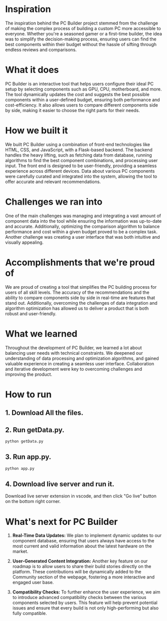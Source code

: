 # Inspiration

The inspiration behind the PC Builder project stemmed from the challenge of making the complex process of building a custom PC more accessible to everyone. Whether you're a seasoned gamer or a first-time builder, the idea was to simplify the decision-making process, ensuring users can find the best components within their budget without the hassle of sifting through endless reviews and comparisons.

# What it does

PC Builder is an interactive tool that helps users configure their ideal PC setup by selecting components such as GPU, CPU, motherboard, and more. The tool dynamically updates the cost and suggests the best possible components within a user-defined budget, ensuring both performance and cost-efficiency. It also allows users to compare different components side by side, making it easier to choose the right parts for their needs.

# How we built it

We built PC Builder using a combination of front-end technologies like HTML, CSS, and JavaScript, with a Flask-based backend. The backend handles the heavy lifting, such as fetching data from database, running algorithms to find the best component combinations, and processing user input. The front end is designed to be user-friendly, providing a seamless experience across different devices. Data about various PC components were carefully curated and integrated into the system, allowing the tool to offer accurate and relevant recommendations.

# Challenges we ran into

One of the main challenges was managing and integrating a vast amount of component data into the tool while ensuring the information was up-to-date and accurate. Additionally, optimizing the comparison algorithm to balance performance and cost within a given budget proved to be a complex task. Another challenge was creating a user interface that was both intuitive and visually appealing.

# Accomplishments that we're proud of

We are proud of creating a tool that simplifies the PC building process for users of all skill levels. The accuracy of the recommendations and the ability to compare components side by side in real-time are features that stand out. Additionally, overcoming the challenges of data integration and algorithm optimization has allowed us to deliver a product that is both robust and user-friendly.

# What we learned

Throughout the development of PC Builder, we learned a lot about balancing user needs with technical constraints. We deepened our understanding of data processing and optimization algorithms, and gained valuable experience in creating a seamless user interface. Collaboration and iterative development were key to overcoming challenges and improving the product.

# How to run 

## 1. Download All the files.

## 2. Run getData.py.
```bash
python getData.py
```

## 3. Run app.py.
```bash
python app.py
```

## 4. Download live server and run it. 
Download live server extension in vscode, and then click "Go live" button on the bottom right corner.

# What's next for PC Builder

1. **Real-Time Data Updates:** We plan to implement dynamic updates to our component database, ensuring that users always have access to the most current and valid information about the latest hardware on the market.

2. **User-Generated Content Integration:** Another key feature on our roadmap is to allow users to share their build stories directly on the platform. These contributions will be dynamically added to the Community section of the webpage, fostering a more interactive and engaged user base.

3. **Compatibility Checks:** To further enhance the user experience, we aim to introduce advanced compatibility checks between the various components selected by users. This feature will help prevent potential issues and ensure that every build is not only high-performing but also fully compatible.
